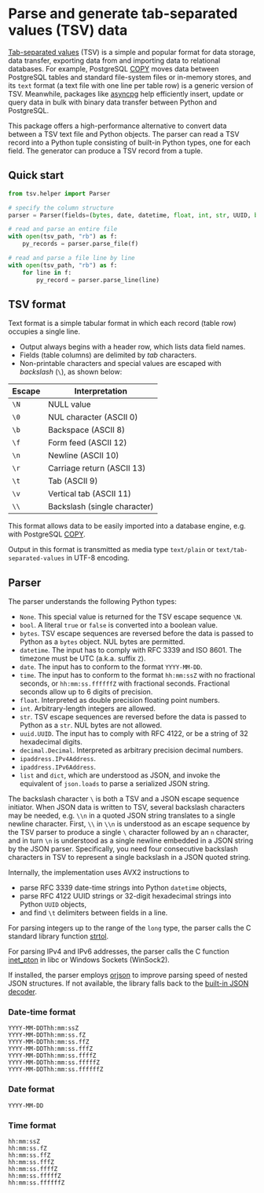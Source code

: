 # Parse and generate tab-separated values (TSV) data

[Tab-separated values](https://en.wikipedia.org/wiki/Tab-separated_values) (TSV) is a simple and popular format for data storage, data transfer, exporting data from and importing data to relational databases. For example, PostgreSQL [COPY](https://www.postgresql.org/docs/current/sql-copy.html) moves data between PostgreSQL tables and standard file-system files or in-memory stores, and its `text` format (a text file with one line per table row) is a generic version of TSV. Meanwhile, packages like [asyncpg](https://magicstack.github.io/asyncpg/current/index.html) help efficiently insert, update or query data in bulk with binary data transfer between Python and PostgreSQL.

This package offers a high-performance alternative to convert data between a TSV text file and Python objects. The parser can read a TSV record into a Python tuple consisting of built-in Python types, one for each field. The generator can produce a TSV record from a tuple.

## Quick start

```python
from tsv.helper import Parser

# specify the column structure
parser = Parser(fields=(bytes, date, datetime, float, int, str, UUID, bool))

# read and parse an entire file 
with open(tsv_path, "rb") as f:
    py_records = parser.parse_file(f)

# read and parse a file line by line
with open(tsv_path, "rb") as f:
    for line in f:
        py_record = parser.parse_line(line)
```

## TSV format

Text format is a simple tabular format in which each record (table row) occupies a single line.

* Output always begins with a header row, which lists data field names.
* Fields (table columns) are delimited by *tab* characters.
* Non-printable characters and special values are escaped with *backslash* (`\`), as shown below:

| Escape | Interpretation               |
| ------ | ---------------------------- |
| `\N`   | NULL value                   |
| `\0`   | NUL character (ASCII 0)      |
| `\b`   | Backspace (ASCII 8)          |
| `\f`   | Form feed (ASCII 12)         |
| `\n`   | Newline (ASCII 10)           |
| `\r`   | Carriage return (ASCII 13)   |
| `\t`   | Tab (ASCII 9)                |
| `\v`   | Vertical tab (ASCII 11)      |
| `\\`   | Backslash (single character) |

This format allows data to be easily imported into a database engine, e.g. with PostgreSQL [COPY](https://www.postgresql.org/docs/current/sql-copy.html).

Output in this format is transmitted as media type `text/plain` or `text/tab-separated-values` in UTF-8 encoding.

## Parser

The parser understands the following Python types:

* `None`. This special value is returned for the TSV escape sequence `\N`.
* `bool`. A literal `true` or `false` is converted into a boolean value.
* `bytes`. TSV escape sequences are reversed before the data is passed to Python as a `bytes` object. NUL bytes are permitted.
* `datetime`. The input has to comply with RFC 3339 and ISO 8601. The timezone must be UTC (a.k.a. suffix `Z`).
* `date`. The input has to conform to the format `YYYY-MM-DD`.
* `time`. The input has to conform to the format `hh:mm:ssZ` with no fractional seconds, or `hh:mm:ss.ffffffZ` with fractional seconds. Fractional seconds allow up to 6 digits of precision.
* `float`. Interpreted as double precision floating point numbers.
* `int`. Arbitrary-length integers are allowed.
* `str`. TSV escape sequences are reversed before the data is passed to Python as a `str`. NUL bytes are not allowed.
* `uuid.UUID`. The input has to comply with RFC 4122, or be a string of 32 hexadecimal digits.
* `decimal.Decimal`. Interpreted as arbitrary precision decimal numbers.
* `ipaddress.IPv4Address`.
* `ipaddress.IPv6Address`.
* `list` and `dict`, which are understood as JSON, and invoke the equivalent of `json.loads` to parse a serialized JSON string.

The backslash character `\` is both a TSV and a JSON escape sequence initiator. When JSON data is written to TSV, several backslash characters may be needed, e.g. `\\n` in a quoted JSON string translates to a single newline character. First, `\\` in `\\n` is understood as an escape sequence by the TSV parser to produce a single `\` character followed by an `n` character, and in turn `\n` is understood as a single newline embedded in a JSON string by the JSON parser. Specifically, you need four consecutive backslash characters in TSV to represent a single backslash in a JSON quoted string.

Internally, the implementation uses AVX2 instructions to

* parse RFC 3339 date-time strings into Python `datetime` objects,
* parse RFC 4122 UUID strings or 32-digit hexadecimal strings into Python `UUID` objects,
* and find `\t` delimiters between fields in a line.

For parsing integers up to the range of the `long` type, the parser calls the C standard library function [strtol](https://en.cppreference.com/w/c/string/byte/strtol).

For parsing IPv4 and IPv6 addresses, the parser calls the C function [inet_pton](https://man7.org/linux/man-pages/man3/inet_pton.3.html) in libc or Windows Sockets (WinSock2).

If installed, the parser employs [orjson](https://github.com/ijl/orjson) to improve parsing speed of nested JSON structures. If not available, the library falls back to the [built-in JSON decoder](https://docs.python.org/3/library/json.html).

### Date-time format

```
YYYY-MM-DDThh:mm:ssZ
YYYY-MM-DDThh:mm:ss.fZ
YYYY-MM-DDThh:mm:ss.ffZ
YYYY-MM-DDThh:mm:ss.fffZ
YYYY-MM-DDThh:mm:ss.ffffZ
YYYY-MM-DDThh:mm:ss.fffffZ
YYYY-MM-DDThh:mm:ss.ffffffZ
```

### Date format

```
YYYY-MM-DD
```

### Time format

```
hh:mm:ssZ
hh:mm:ss.fZ
hh:mm:ss.ffZ
hh:mm:ss.fffZ
hh:mm:ss.ffffZ
hh:mm:ss.fffffZ
hh:mm:ss.ffffffZ
```
